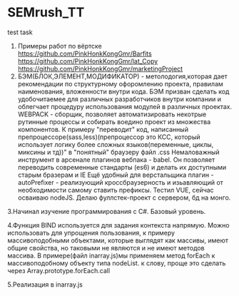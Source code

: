 # SEMrush_TT

test task
1. Примеры работ по вёртске
<https://github.com/PinkHonkKongGmr/Barfits>
<https://github.com/PinkHonkKongGmr/lat_Copy>
<https://github.com/PinkHonkKongGmr/marketingProject>
2. БЭМ(БЛОК,ЭЛЕМЕНТ,МОДИФИКАТОР) - метолодогия,которая дает рекомендации по структурному офоромлению проекта,
правилам наименования, вложенности внутри кода. БЭМ призван сделать код удобочитаемее для различных разработчиков внутри компании и облегчает процедуру использования модулей в различных проектах.
WEBPACK - сборщик, позволяет автоматизировать некотрые рутинные процессы и собирать воедино проект из множества компонентов. К примеру "переводит" код, написанный препроцессоре(sass,less)(препроцессор это КСС, который использует логику более сложных языков(переменные, циклы, миксины и тд))" в "понятный" браузеру файл .css
Немаловажный инструмент в арсенале плагинов вебпака - babel. Он позволяет переводить современные стандарты (es6) и делать их доступными старым бразерам и IE
Ещё удобный для верстальщика плагин - autoPrefixer - реализующий кроссбраузерность и изьавляющий от необходимости самому ставить префиксы.
Тестил VUE, сейчас осваиваю nodeJS. Делаю фуллстек-проект с сервером, бд на монго.

3.Начинал изучение программирования с C#. Базовый уровень.

4.Функция BIND используется для задания контекста напрямую. Можно использовать для упрощения пользования, к примеру массивоподобными объектами, которые выглядят как массивы, имеют общие свойства, но таковыми не являются и не имеют методов массива. В примере(файл inarray.js)мы применяем метод forEach к массивоподобному объекту типа nodeList. к слову, проще это сделать через Array.prototype.forEach.call

5.Реализация в inarray.js
